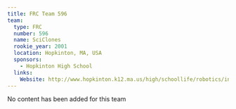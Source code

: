```yaml
---
title: FRC Team 596
team:
  type: FRC
  number: 596
  name: SciClones
  rookie_year: 2001
  location: Hopkinton, MA, USA
  sponsors:
    - Hopkinton High School
  links:
    Website: http://www.hopkinton.k12.ma.us/high/schoollife/robotics/index.htm
---
```

No content has been added for this team